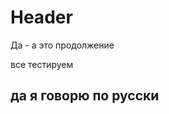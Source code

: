 <!-- TITLE: New Page 8 -->
<!-- SUBTITLE: A quick summary of New Page 8 -->

# Header

Да - а это продолжение

все тестируем
## да я говорю по русски